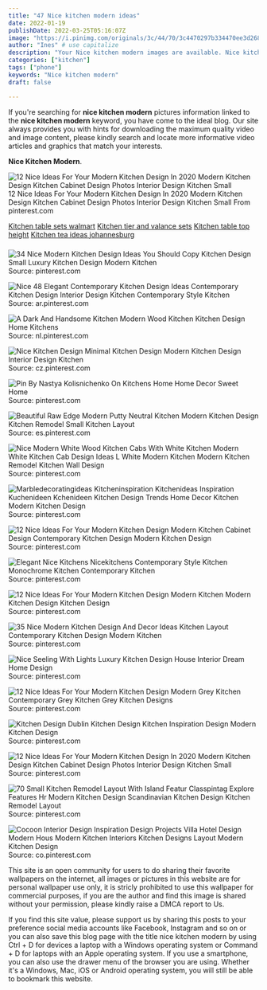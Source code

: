```yaml
---
title: "47 Nice kitchen modern ideas"
date: 2022-01-19
publishDate: 2022-03-25T05:16:07Z
image: "https://i.pinimg.com/originals/3c/44/70/3c4470297b334470ee3d2686b5e95bfb.jpg"
author: "Ines" # use capitalize
description: "Your Nice kitchen modern images are available. Nice kitchen modern are a topic that is being searched for and liked by netizens now. You can Find and Download the Nice kitchen modern files here. Find and Download all free vectors."
categories: ["kitchen"]
tags: ["phone"]
keywords: "Nice kitchen modern"
draft: false

---
```


If you're searching for **nice kitchen modern** pictures information linked to the **nice kitchen modern** keyword, you have come to the ideal  blog.  Our site always  provides you with  hints  for downloading  the maximum  quality video and image  content, please kindly search and locate more informative video articles and graphics  that match your interests.

**Nice Kitchen Modern**. 

![12 Nice Ideas For Your Modern Kitchen Design In 2020 Modern Kitchen Design Kitchen Cabinet Design Photos Interior Design Kitchen Small](https://i.pinimg.com/originals/43/22/83/432283292c0bb7f655619b9e11fbd3ea.webp "12 Nice Ideas For Your Modern Kitchen Design In 2020 Modern Kitchen Design Kitchen Cabinet Design Photos Interior Design Kitchen Small")
12 Nice Ideas For Your Modern Kitchen Design In 2020 Modern Kitchen Design Kitchen Cabinet Design Photos Interior Design Kitchen Small From pinterest.com

[Kitchen table sets walmart](/kitchen-table-sets-walmart/)
[Kitchen tier and valance sets](/kitchen-tier-and-valance-sets/)
[Kitchen table top height](/kitchen-table-top-height/)
[Kitchen tea ideas johannesburg](/kitchen-tea-ideas-johannesburg/)



### 

 


![34 Nice Modern Kitchen Design Ideas You Should Copy Kitchen Design Small Luxury Kitchen Design Modern Kitchen](https://i.pinimg.com/originals/de/61/7c/de617cfd51dbd01fc699e52ec1dcb5f7.jpg "34 Nice Modern Kitchen Design Ideas You Should Copy Kitchen Design Small Luxury Kitchen Design Modern Kitchen")
Source: pinterest.com

 

![Nice 48 Elegant Contemporary Kitchen Design Ideas Contemporary Kitchen Design Interior Design Kitchen Contemporary Style Kitchen](https://i.pinimg.com/originals/ef/d8/03/efd80384db063e3c4299cb7cc3327579.jpg "Nice 48 Elegant Contemporary Kitchen Design Ideas Contemporary Kitchen Design Interior Design Kitchen Contemporary Style Kitchen")
Source: ar.pinterest.com

 

![A Dark And Handsome Kitchen Modern Wood Kitchen Kitchen Design Home Kitchens](https://i.pinimg.com/originals/02/1a/e2/021ae2437ceb7c366cea9b7809c26b52.jpg "A Dark And Handsome Kitchen Modern Wood Kitchen Kitchen Design Home Kitchens")
Source: nl.pinterest.com

 

![Nice Kitchen Design Minimal Kitchen Design Modern Kitchen Design Interior Design Kitchen](https://i.pinimg.com/originals/fa/7b/a1/fa7ba153e42af6d899c363d0b6a7d25f.jpg "Nice Kitchen Design Minimal Kitchen Design Modern Kitchen Design Interior Design Kitchen")
Source: cz.pinterest.com

 

![Pin By Nastya Kolisnichenko On Kitchens Home Home Decor Sweet Home](https://i.pinimg.com/originals/c3/44/96/c34496816dd36ad6b36e6298b073d8e4.jpg "Pin By Nastya Kolisnichenko On Kitchens Home Home Decor Sweet Home")
Source: pinterest.com

 

![Beautiful Raw Edge Modern Putty Neutral Kitchen Modern Kitchen Design Kitchen Remodel Small Kitchen Layout](https://i.pinimg.com/originals/3e/d7/0e/3ed70ef1bb628850b46b8748b1a9ac24.jpg "Beautiful Raw Edge Modern Putty Neutral Kitchen Modern Kitchen Design Kitchen Remodel Small Kitchen Layout")
Source: es.pinterest.com

 

![Nice Modern White Wood Kitchen Cabs With White Kitchen Modern White Kitchen Cab Design Ideas L White Modern Kitchen Modern Kitchen Remodel Kitchen Wall Design](https://i.pinimg.com/originals/32/73/1a/32731a0e017924e9093c92c4db25515e.jpg "Nice Modern White Wood Kitchen Cabs With White Kitchen Modern White Kitchen Cab Design Ideas L White Modern Kitchen Modern Kitchen Remodel Kitchen Wall Design")
Source: pinterest.com

 

![Marbledecoratingideas Kitcheninspiration Kitchenideas Inspiration Kuchenideen Kchenideen Kitchen Design Trends Home Decor Kitchen Modern Kitchen Design](https://i.pinimg.com/originals/50/aa/6e/50aa6ec4039115a2ec6be534d033eef1.jpg "Marbledecoratingideas Kitcheninspiration Kitchenideas Inspiration Kuchenideen Kchenideen Kitchen Design Trends Home Decor Kitchen Modern Kitchen Design")
Source: pinterest.com

 

![12 Nice Ideas For Your Modern Kitchen Design Modern Kitchen Cabinet Design Contemporary Kitchen Design Modern Kitchen Design](https://i.pinimg.com/originals/10/7e/15/107e15fd947a2c87cd6f471a01a9cf95.jpg "12 Nice Ideas For Your Modern Kitchen Design Modern Kitchen Cabinet Design Contemporary Kitchen Design Modern Kitchen Design")
Source: pinterest.com

 

![Elegant Nice Kitchens Nicekitchens Contemporary Style Kitchen Monochrome Kitchen Contemporary Kitchen](https://i.pinimg.com/originals/aa/a5/2d/aaa52d9de5b4431ba7c610283345a98d.jpg "Elegant Nice Kitchens Nicekitchens Contemporary Style Kitchen Monochrome Kitchen Contemporary Kitchen")
Source: pinterest.com

 

![12 Nice Ideas For Your Modern Kitchen Design Modern Kitchen Modern Kitchen Design Kitchen Design](https://i.pinimg.com/originals/1c/d1/a5/1cd1a51c9e991f05b52c216a3fba152d.jpg "12 Nice Ideas For Your Modern Kitchen Design Modern Kitchen Modern Kitchen Design Kitchen Design")
Source: pinterest.com

 

![35 Nice Modern Kitchen Design And Decor Ideas Kitchen Layout Contemporary Kitchen Design Modern Kitchen](https://i.pinimg.com/originals/ea/8d/eb/ea8debee21c2926d96a9aac51ff32595.jpg "35 Nice Modern Kitchen Design And Decor Ideas Kitchen Layout Contemporary Kitchen Design Modern Kitchen")
Source: pinterest.com

 

![Nice Seeling With Lights Luxury Kitchen Design House Interior Dream Home Design](https://i.pinimg.com/originals/46/22/a5/4622a529337f58005d41f3a92a68b19a.jpg "Nice Seeling With Lights Luxury Kitchen Design House Interior Dream Home Design")
Source: pinterest.com

 

![12 Nice Ideas For Your Modern Kitchen Design Modern Grey Kitchen Contemporary Grey Kitchen Grey Kitchen Designs](https://i.pinimg.com/originals/b7/fd/93/b7fd932c6dffd3e70630c2ddef481875.jpg "12 Nice Ideas For Your Modern Kitchen Design Modern Grey Kitchen Contemporary Grey Kitchen Grey Kitchen Designs")
Source: pinterest.com

 

![Kitchen Design Dublin Kitchen Design Kitchen Inspiration Design Modern Kitchen Design](https://i.pinimg.com/originals/a1/da/a8/a1daa872c8be4a3c329f7b26196541a7.jpg "Kitchen Design Dublin Kitchen Design Kitchen Inspiration Design Modern Kitchen Design")
Source: pinterest.com

 

![12 Nice Ideas For Your Modern Kitchen Design In 2020 Modern Kitchen Design Kitchen Cabinet Design Photos Interior Design Kitchen Small](https://i.pinimg.com/originals/43/22/83/432283292c0bb7f655619b9e11fbd3ea.webp "12 Nice Ideas For Your Modern Kitchen Design In 2020 Modern Kitchen Design Kitchen Cabinet Design Photos Interior Design Kitchen Small")
Source: pinterest.com

 

![70 Small Kitchen Remodel Layout With Island Featur Classpintag Explore Features Hr Modern Kitchen Design Scandinavian Kitchen Design Kitchen Remodel Layout](https://i.pinimg.com/736x/ca/e4/d3/cae4d391dd6ca267757c72000d152ca9.jpg "70 Small Kitchen Remodel Layout With Island Featur Classpintag Explore Features Hr Modern Kitchen Design Scandinavian Kitchen Design Kitchen Remodel Layout")
Source: pinterest.com

 

![Cocoon Interior Design Inspiration Design Projects Villa Hotel Design Modern Hous Modern Kitchen Interiors Kitchen Designs Layout Modern Kitchen Design](https://i.pinimg.com/originals/3c/44/70/3c4470297b334470ee3d2686b5e95bfb.jpg "Cocoon Interior Design Inspiration Design Projects Villa Hotel Design Modern Hous Modern Kitchen Interiors Kitchen Designs Layout Modern Kitchen Design")
Source: co.pinterest.com

 

This site is an open community for users to do sharing their favorite wallpapers on the internet, all images or pictures in this website are for personal wallpaper use only, it is stricly prohibited to use this wallpaper for commercial purposes, if you are the author and find this image is shared without your permission, please kindly raise a DMCA report to Us.

If you find this site value, please support us by sharing this posts to your preference social media accounts like Facebook, Instagram and so on or you can also save this blog page with the title nice kitchen modern by using Ctrl + D for devices a laptop with a Windows operating system or Command + D for laptops with an Apple operating system. If you use a smartphone, you can also use the drawer menu of the browser you are using. Whether it's a Windows, Mac, iOS or Android operating system, you will still be able to bookmark this website.
